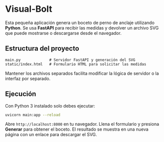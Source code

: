 # Visual-Bolt

Esta pequeña aplicación genera un boceto de perno de anclaje utilizando **Python**. Se usa **FastAPI** para recibir las medidas y devolver un archivo SVG que puede mostrarse o descargarse desde el navegador.

## Estructura del proyecto

```
main.py             # Servidor FastAPI y generación del SVG
static/index.html   # Formulario HTML para solicitar las medidas
```

Mantener los archivos separados facilita modificar la lógica de servidor o la interfaz por separado.

## Ejecución

Con Python 3 instalado solo debes ejecutar:

```bash
uvicorn main:app --reload
```

Abre `http://localhost:8000` en tu navegador. Llena el formulario y presiona **Generar** para obtener el boceto. El resultado se muestra en una nueva página con un enlace para descargar el SVG.
